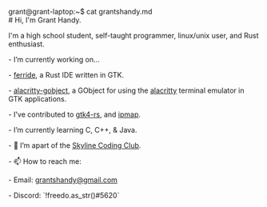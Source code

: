 <span id="a">grant@grant-laptop</span>:<span id="b">~</span><span id="c">$</span><!-- asdjf;salkdjf;kjdsa;fljsa;dlkfj --> cat grantshandy.md<br/># Hi, I'm Grant Handy.<!-- laglaglaglaglaglaglaglaglaglaglaglag --><p>I'm a high school student, self-taught programmer, linux/unix user, and Rust enthusiast.</p><!-- laglaglaglaglaglaglaglaglaglaglaglag -->
<p> - I’m currently working on... </p>
<p>     - <a href="https://github.com/skylinecc/ferride">ferride</a>, a Rust IDE written in GTK.</p>
<p>     - <a href="https://github.com/grantshandy/alacritty-gobject">alacritty-gobject</a>, a GObject for using the <a href="https://github.com/alacritty/alacritty">alacritty</a> terminal emulator in GTK applications.</p>
<p> - I've contributed to <a href="https://github.com/gtk-rs/gtk4-rs/commits?author=grantshandy">gtk4-rs</a>, and <a href="https://github.com/skylinecc/ipmap/commits?author=grantshandy">ipmap</a>.</p>
<p> - I’m currently learning C, C++, & Java.</p>
<p> - 🏫 I’m apart of the <a href="https://github.com/skylinecc">Skyline Coding Club</a>.</p>
<p> - 📫 How to reach me:
<p>     - Email: <a href="mailto://grantshandy@gmail.com">grantshandy@gmail.com</a></p>
<p>     - Discord: `!freedo.as_str()#5620`</p>
